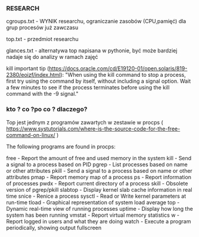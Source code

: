 ### RESEARCH
cgroups.txt - WYNIK researchu, ograniczanie zasobów (CPU,pamięć) dla grup procesów już zawczasu

top.txt - przedmiot researchu

glances.txt - alternatywa top napisana w pythonie, być może bardziej nadaje się do analizy w ramach zajęć

kill important tip (https://docs.oracle.com/cd/E19120-01/open.solaris/819-2380/eoizf/index.html):
"When using the kill command to stop a process, first try using the command by itself, without including a signal option. Wait a few minutes to see if the process terminates before using the kill command with the -9 signal."

### kto ? co ?po co ? dlaczego?
Top jest jednym z programów zawartych w zestawie w procps ( https://www.systutorials.com/where-is-the-source-code-for-the-free-command-on-linux/ )

The following programs are found in procps:

free - Report the amount of free and used memory in the system
kill - Send a signal to a process based on PID
pgrep - List processes based on name or other attributes
pkill - Send a signal to a process based on name or other attributes
pmap - Report memory map of a process
ps - Report information of processes
pwdx - Report current directory of a process
skill - Obsolete version of pgrep/pkill
slabtop - Display kernel slab cache information in real time
snice - Renice a process
sysctl - Read or Write kernel parameters at run-time
tload - Graphical representation of system load average
top - Dynamic real-time view of running processes
uptime - Display how long the system has been running
vmstat - Report virtual memory statistics
w - Report logged in users and what they are doing
watch - Execute a program periodically, showing output fullscreen



